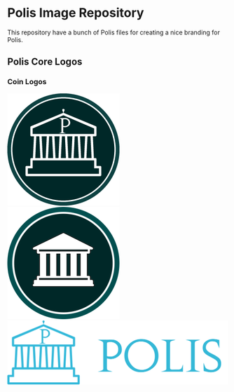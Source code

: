# Polis Image Repository

This repository have a bunch of Polis files for creating a nice branding for Polis.

## Polis Core Logos

### Coin Logos

![Polis New Coin](/img/poliscore/new-polis-coin-logo.png?raw=true "Title")
![Polis Old Coin](/img/poliscore/old-polis-coin-logo.png?raw=true "Title")
![Polis New Logo](/img/poliscore/new-polis-logo.png?raw=true "Title")
